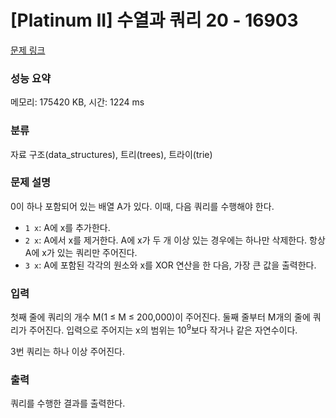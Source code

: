 # [Platinum II] 수열과 쿼리 20 - 16903 

[문제 링크](https://www.acmicpc.net/problem/16903) 

### 성능 요약

메모리: 175420 KB, 시간: 1224 ms

### 분류

자료 구조(data_structures), 트리(trees), 트라이(trie)

### 문제 설명

<p>0이 하나 포함되어 있는 배열 A가 있다. 이때, 다음 쿼리를 수행해야 한다.</p>

<ul>
	<li><code>1 x</code>: A에 x를 추가한다.</li>
	<li><code>2 x</code>: A에서 x를 제거한다. A에 x가 두 개 이상 있는 경우에는 하나만 삭제한다. 항상 A에 x가 있는 쿼리만 주어진다.</li>
	<li><code>3 x</code>: A에 포함된 각각의 원소와 x를 XOR 연산을 한 다음, 가장 큰 값을 출력한다.</li>
</ul>

### 입력 

 <p>첫째 줄에 쿼리의 개수 M(1 ≤ M ≤ 200,000)이 주어진다. 둘째 줄부터 M개의 줄에 쿼리가 주어진다. 입력으로 주어지는 x의 범위는 10<sup>9</sup>보다 작거나 같은 자연수이다.</p>

<p>3번 쿼리는 하나 이상 주어진다.</p>

### 출력 

 <p>쿼리를 수행한 결과를 출력한다.</p>

